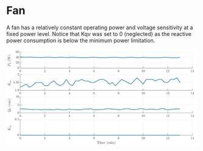 # Fan
A fan has a relatively constant operating power and voltage sensitivity at a fixed power level. Notice that Kqv was set to 0 (neglected) as the reactive power consumption is below the minimum power limitation.

![Fan](../z_Sensitivity_img/Fan.svg)
